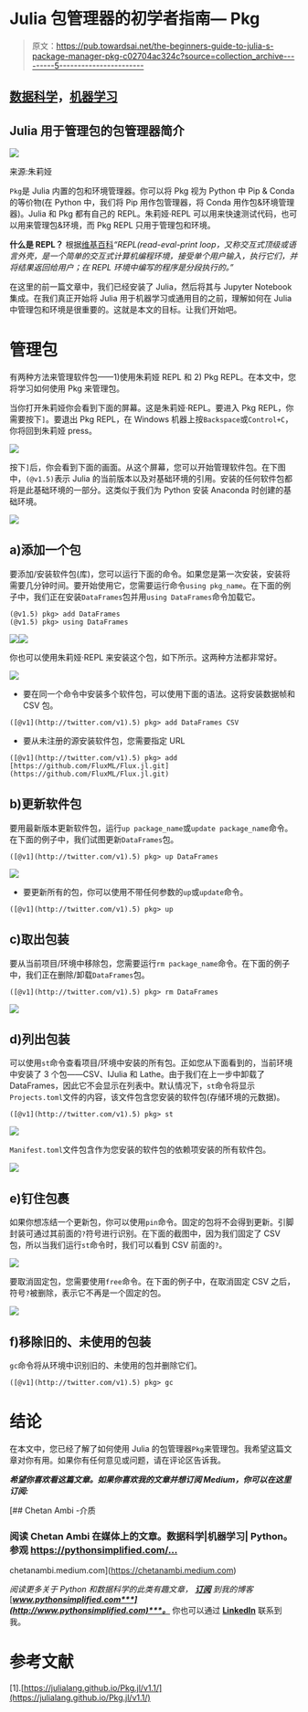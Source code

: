# Julia 包管理器的初学者指南— Pkg

> 原文：<https://pub.towardsai.net/the-beginners-guide-to-julia-s-package-manager-pkg-c02704ac324c?source=collection_archive---------5----------------------->

## [数据科学](https://towardsai.net/p/category/data-science)，[机器学习](https://towardsai.net/p/category/machine-learning)

## Julia 用于管理包的包管理器简介

![](img/7a721e3f953ee9ef9d4438c541ef7a8d.png)

来源:朱莉娅

`Pkg`是 Julia 内置的包和环境管理器。你可以将 Pkg 视为 Python 中 Pip & Conda 的等价物(在 Python 中，我们将 Pip 用作包管理器，将 Conda 用作包&环境管理器)。Julia 和 Pkg 都有自己的 REPL。朱莉娅·REPL 可以用来快速测试代码，也可以用来管理包&环境，而 Pkg REPL 只用于管理包和环境。

**什么是 REPL？** 根据[维基百科](https://en.wikipedia.org/wiki/Read%E2%80%93eval%E2%80%93print_loop)*“REPL(read-eval-print loop，又称交互式顶级或语言外壳，是一个简单的交互式计算机编程环境，接受单个用户输入，执行它们，并将结果返回给用户；在 REPL 环境中编写的程序是分段执行的。”*

在这里的前一篇文章中，我们已经安装了 Julia，然后将其与 Jupyter Notebook 集成。在我们真正开始将 Julia 用于机器学习或通用目的之前，理解如何在 Julia 中管理包和环境是很重要的。这就是本文的目标。让我们开始吧。

# 管理包

有两种方法来管理软件包——1)使用朱莉娅 REPL 和 2) Pkg REPL。在本文中，您将学习如何使用 Pkg 来管理包。

当你打开朱莉娅你会看到下面的屏幕。这是朱莉娅·REPL。要进入 Pkg REPL，你需要按下`]`。要退出 Pkg REPL，在 Windows 机器上按`Backspace`或`Control+C`，你将回到朱莉娅 press。

![](img/1eef9e190d2011ef36c0b0bac1afd630.png)

按下`]`后，你会看到下面的画面。从这个屏幕，您可以开始管理软件包。在下图中，`(@v1.5)`表示 Julia 的当前版本以及对基础环境的引用。安装的任何软件包都将是此基础环境的一部分。这类似于我们为 Python 安装 Anaconda 时创建的基础环境。

![](img/039444bd250561429682d58fb4f120ea.png)

## a)添加一个包

要添加/安装软件包(库)，您可以运行下面的命令。如果您是第一次安装，安装将需要几分钟时间。要开始使用它，您需要运行命令`using pkg_name`。在下面的例子中，我们正在安装`DataFrames`包并用`using DataFrames`命令加载它。

```
(@v1.5) pkg> add DataFrames
(@v1.5) pkg> using DataFrames
```

![](img/e3e6381978aa7097ed039e7f1a56d66e.png)![](img/1f3e1c6a42e04dffc1711fd5ab683e0d.png)

你也可以使用朱莉娅·REPL 来安装这个包，如下所示。这两种方法都非常好。

![](img/22e441d11e0d31706e0dbf21a40b4065.png)

*   要在同一个命令中安装多个软件包，可以使用下面的语法。这将安装数据帧和 CSV 包。

```
([@v1](http://twitter.com/v1).5) pkg> add DataFrames CSV
```

*   要从未注册的源安装软件包，您需要指定 URL

```
([@v1](http://twitter.com/v1).5) pkg> add [https://github.com/FluxML/Flux.jl.git](https://github.com/FluxML/Flux.jl.git)
```

## b)更新软件包

要用最新版本更新软件包，运行`up package_name`或`update package_name`命令。在下面的例子中，我们试图更新`DataFrames`包。

```
([@v1](http://twitter.com/v1).5) pkg> up DataFrames
```

![](img/9c3d1e6e0f09a17c4cb86aab197d99eb.png)

*   要更新所有的包，你可以使用不带任何参数的`up`或`update`命令。

```
([@v1](http://twitter.com/v1).5) pkg> up
```

## c)取出包装

要从当前项目/环境中移除包，您需要运行`rm package_name`命令。在下面的例子中，我们正在删除/卸载`DataFrames`包。

```
([@v1](http://twitter.com/v1).5) pkg> rm DataFrames
```

![](img/f2132175f8fceb7b655e9d97ef5c2aea.png)

## d)列出包装

可以使用`st`命令查看项目/环境中安装的所有包。正如您从下面看到的，当前环境中安装了 3 个包——CSV、IJulia 和 Lathe。由于我们在上一步中卸载了 DataFrames，因此它不会显示在列表中。默认情况下，`st`命令将显示`Projects.toml`文件的内容，该文件包含您安装的软件包(存储环境的元数据)。

```
([@v1](http://twitter.com/v1).5) pkg> st
```

![](img/665b5b98f9f0e076d52f5a95e044d420.png)

`Manifest.toml`文件包含作为您安装的软件包的依赖项安装的所有软件包。

![](img/38531fa0dad2ffc0a9ffe39cd4fde975.png)

## e)钉住包裹

如果你想冻结一个更新包，你可以使用`pin`命令。固定的包将不会得到更新。引脚封装可通过其前面的`?`符号进行识别。在下面的截图中，因为我们固定了 CSV 包，所以当我们运行`st`命令时，我们可以看到 CSV 前面的`?`。

![](img/a5d753b435b2e5ce181d4db0ec563393.png)

要取消固定包，您需要使用`free`命令。在下面的例子中，在取消固定 CSV 之后，符号`?`被删除，表示它不再是一个固定的包。

![](img/7729e2814d81ee03434c12382485a51b.png)

## f)移除旧的、未使用的包装

`gc`命令将从环境中识别旧的、未使用的包并删除它们。

```
([@v1](http://twitter.com/v1).5) pkg> gc
```

# 结论

在本文中，您已经了解了如何使用 Julia 的包管理器`Pkg`来管理包。我希望这篇文章对你有用。如果你有任何意见或问题，请在评论区告诉我。

***希望你喜欢看这篇文章。如果你喜欢我的文章并想订阅 Medium，你可以在这里订阅:***

[](https://chetanambi.medium.com) [## Chetan Ambi -介质

### 阅读 Chetan Ambi 在媒体上的文章。数据科学|机器学习| Python。参观 https://pythonsimplified.com/…

chetanambi.medium.com](https://chetanambi.medium.com) 

*阅读更多关于 Python 和数据科学的此类有趣文章，* [***订阅***](https://pythonsimplified.com/) *到我的博客*[***www.pythonsimplified.com***](http://www.pythonsimplified.com)***。*** 你也可以通过 [**LinkedIn**](https://www.linkedin.com/in/chetanambi/) 联系到我。

# **参考文献**

[1].[https://julialang.github.io/Pkg.jl/v1.1/](https://julialang.github.io/Pkg.jl/v1.1/)